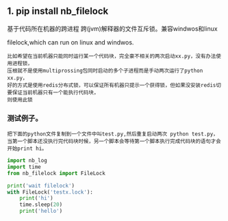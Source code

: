 ## 1. pip install nb_filelock

基于代码所在机器的跨进程 跨(jvm)解释器的文件互斥锁。兼容windwos和linux


filelock,which can run on linux and windwos.

```
比如希望在当前机器只能同时运行某一个代码块，完全豪不相关的两次启动xx.py，没有办法使用进程锁，
压根就不是使用multiprossing包同时启动的多个子进程而是手动两次运行了python xx.py，
好的方式是使用redis分布式锁，可以保证所有机器只提示一个获得锁，但如果没安装redis切要保证当前机器只有一个能执行代码块，
则使用此锁

```


### 测试例子。

```
把下面的python文件复制到一个文件中叫test.py,然后重复启动两次 python test.py，
当第一个脚本还没执行完代码块时候，另一个脚本会等待第一个脚本执行完成代码块的语句才会开始print hi。
```

```python
import nb_log
import time
from nb_filelock import FileLock

print('wait filelock')
with FileLock('testx.lock'):
    print('hi')
    time.sleep(20)
    print('hello')
```
